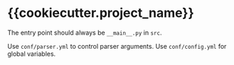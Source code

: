 # {{cookiecutter.project_name}}

The entry point should always be `__main__.py` in `src`.

Use `conf/parser.yml` to control parser arguments.
Use `conf/config.yml` for global variables.